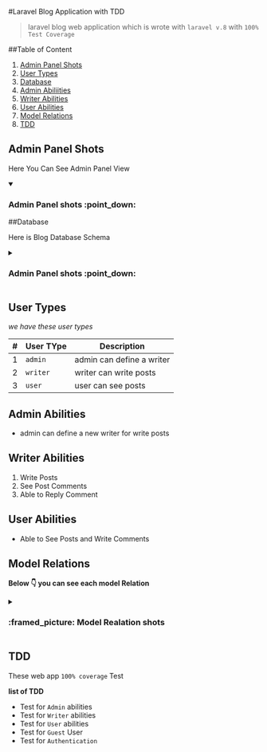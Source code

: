 #Laravel Blog Application with TDD
> laravel blog web application which is wrote with `laravel v.8` with `100% Test Coverage `

##Table of Content
1. [Admin Panel Shots](#admin-panel-shots)
1. [User Types](#user-types)   
1. [Database](#Database)
1. [Admin Abiliities](#admin-abilities)
1. [Writer Abilities](#writer-abilities)
1. [User Abilities](#user-abilities)
1. [Model Relations](#model-relations)
1. [TDD](#tdd)

## Admin Panel Shots
Here You Can See Admin Panel View

<details open>
<summary><h3>Admin Panel shots :point_down: </h3>	</summary>
</details>


##Database

Here is Blog Database Schema

<details>
<summary><h3>Admin Panel shots :point_down: </h3>	</summary>
</details>

## User Types
_we have these user types_

|#|User TYpe|Description|
|---|---|---|
|1|`admin`|admin can define a writer| 
|2|`writer`|writer can write posts|
|3|`user`|user can see posts |
## Admin Abilities
* admin can define a new writer for write posts
## Writer Abilities
1. Write Posts
1. See Post Comments
1. Able to Reply Comment

## User Abilities
* Able to See Posts and Write Comments

## Model Relations

**Below :point_down: you can see each model Relation**

<details >

<summary>

<h3> :framed_picture:	Model Realation shots  </h3>	

</summary>

</details>

## TDD
These web app `100% coverage` Test


**list of TDD**
* Test for `Admin` abilities
* Test for `Writer` abilities
* Test for `User` abilities
* Test for `Guest` User
* Test for `Authentication`
